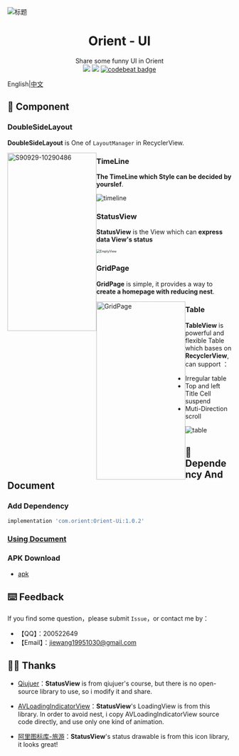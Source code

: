 ![标题](https://github.com/mCyp/Orient-Ui/blob/master/picture/cover.png)

<h1 align="center">Orient - UI</h1>
<div align="center">
  Share some funny UI in Orient</br>
<img src = "https://api.bintray.com/packages/jiewang19951030/Maven/Orient-Ui/images/download.svg"/> <img src="https://img.shields.io/badge/license-Apache2.0-green.svg" style="" /> <a href="https://codebeat.co/projects/github-com-mcyp-orient-ui-master"><img alt="codebeat badge" src="https://codebeat.co/badges/33618fe7-81fe-4d7f-ac59-054a8c62a556" /></a>





</div>

English|[中文](https://github.com/mCyp/Orient-Ui/blob/master/README_ZH.md)

## 💫 Component

### DoubleSideLayout

**DoubleSideLayout** is One of `LayoutManager` in RecyclerView.

<img width="200" height="400" src="https://github.com/mCyp/Orient-Ui/blob/master/picture/%E4%B8%A4%E4%BE%A7%E5%B8%83%E5%B1%80.png" alt="S90929-10290486"  style="float:left;" />

### TimeLine

**The TimeLine which Style can be decided by yourslef**.

![timeline](https://github.com/mCyp/Orient-Ui/blob/master/picture/Timeline.png)

###  StatusView

**StatusView** is the View which can **express data View's status**

<img src="https://github.com/mCyp/Orient-Ui/blob/master/picture/EmptyView.png" alt="EmptyView" style="zoom:50%;" />

### GridPage

**GridPage** is simple, it provides a way to **create a homepage with reducing nest**.

<img width="200" height="400" src="https://github.com/mCyp/Orient-Ui/blob/master/picture/GridPage.png" alt="GridPage" style="float:left;" />

### Table

**TableView** is powerful and flexible Table which bases on **RecyclerView**, can support ：

- Irregular table
- Top and left Title Cell suspend
- Muti-Direction scroll

![table](https://github.com/mCyp/Orient-Ui/blob/master/picture/table.jpg)

## 📖 Dependency And Document

### Add Dependency 

```groovy
implementation 'com.orient:Orient-Ui:1.0.2'
```

### [Using Document](https://github.com/mCyp/Orient-Ui/blob/master/doc/Document.md)

### APK Download

- [apk](https://github.com/mCyp/Orient-Ui/blob/master/apk/orient-ui.apk?raw=true)

## ⌨️ Feedback

If you find some question，please submit `Issue`，or contact me by：

- 【QQ】：200522649
- 【Email】：jiewang19951030@gmail.com

## 🦸‍♂️ Thanks

- [Qiujuer](https://github.com/qiujuer)：**StatusView** is from qiujuer's course, but there is no open-source library to use, so i modify it and share.

- [AVLoadingIndicatorView](https://github.com/81813780/AVLoadingIndicatorView)：**StatusView**'s LoadingView is from this library. In order to avoid nest, i copy AVLoadingIndicatorView source code directly, and use only one kind of animation. 
- [阿里图标库-旅游](https://www.iconfont.cn/collections/detail?cid=18705)：**StatusView**'s status drawable is from this icon library, it looks great!